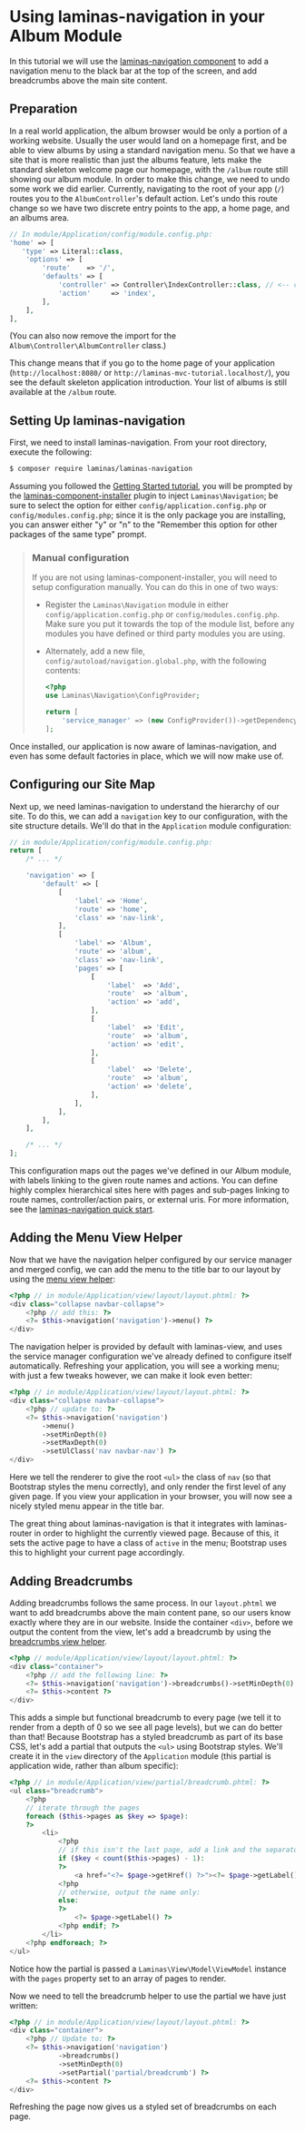 # Using laminas-navigation in your Album Module

In this tutorial we will use the [laminas-navigation component](https://docs.laminas.dev/laminas-navigation/intro/)
to add a navigation menu to the black bar at the top of the screen, and add
breadcrumbs above the main site content.

## Preparation

In a real world application, the album browser would be only a portion of a
working website. Usually the user would land on a homepage first, and be able to
view albums by using a standard navigation menu. So that we have a site that is
more realistic than just the albums feature, lets make the standard skeleton
welcome page our homepage, with the `/album` route still showing our album module.
In order to make this change, we need to undo some work we did earlier.
Currently, navigating to the root of your app (`/`) routes you to the
`AlbumController`'s default action. Let's undo this route change so we have two
discrete entry points to the app, a home page, and an albums area.

```php
// In module/Application/config/module.config.php:
'home' => [
   'type' => Literal::class,
    'options' => [
        'route'    => '/',
        'defaults' => [
            'controller' => Controller\IndexController::class, // <-- change back here
            'action'     => 'index',
        ],
    ],
],
```

(You can also now remove the import for the `Album\Controller\AlbumController`
class.)

This change means that if you go to the home page of your application
(`http://localhost:8080/` or `http://laminas-mvc-tutorial.localhost/`), you see the
default skeleton application introduction. Your list of albums is still
available at the `/album` route.

## Setting Up laminas-navigation

First, we need to install laminas-navigation. From your root directory, execute the
following:

```bash
$ composer require laminas/laminas-navigation
```

Assuming you followed the [Getting Started tutorial](getting-started/overview.md),
you will be prompted by the [laminas-component-installer](https://docs.laminas.dev/laminas-component-installer)
plugin to inject `Laminas\Navigation`; be sure to select the option for either
`config/application.config.php` or `config/modules.config.php`; since it is the
only package you are installing, you can answer either "y" or "n" to the "Remember this
option for other packages of the same type" prompt.

> ### Manual configuration
>
> If you are not using laminas-component-installer, you will need to setup
> configuration manually. You can do this in one of two ways:
>
> - Register the `Laminas\Navigation` module in either
>   `config/application.config.php` or `config/modules.config.php`. Make sure
>   you put it towards the top of the module list, before any modules you have
>   defined or third party modules you are using.
> - Alternately, add a new file, `config/autoload/navigation.global.php`, with
>   the following contents:
>
>   ```php
>   <?php
>   use Laminas\Navigation\ConfigProvider;
>   
>   return [
>       'service_manager' => (new ConfigProvider())->getDependencyConfig(),
>   ];
>   ```

Once installed, our application is now aware of laminas-navigation, and even has
some default factories in place, which we will now make use of.

## Configuring our Site Map

Next up, we need laminas-navigation to understand the hierarchy of our site.
To do this, we can add a `navigation` key to our configuration, with the site
structure details. We'll do that in the `Application` module configuration:

```php
// in module/Application/config/module.config.php:
return [
    /* ... */

    'navigation' => [
        'default' => [
            [
                'label' => 'Home',
                'route' => 'home',
                'class' => 'nav-link',
            ],
            [
                'label' => 'Album',
                'route' => 'album',
                'class' => 'nav-link',
                'pages' => [
                    [
                        'label'  => 'Add',
                        'route'  => 'album',
                        'action' => 'add',
                    ],
                    [
                        'label'  => 'Edit',
                        'route'  => 'album',
                        'action' => 'edit',
                    ],
                    [
                        'label'  => 'Delete',
                        'route'  => 'album',
                        'action' => 'delete',
                    ],
                ],
            ],
        ],
    ],

    /* ... */
];
```

This configuration maps out the pages we've defined in our Album module, with
labels linking to the given route names and actions. You can define highly complex
hierarchical sites here with pages and sub-pages linking to route names,
controller/action pairs, or external uris. For more information, see the
[laminas-navigation quick start](https://docs.laminas.dev/laminas-navigation/quick-start/).

## Adding the Menu View Helper

Now that we have the navigation helper configured by our service manager and
merged config, we can add the menu to the title bar to our layout by
using the [menu view helper](https://docs.laminas.dev/laminas-navigation/helpers/menu/):

```php
<?php // in module/Application/view/layout/layout.phtml: ?>
<div class="collapse navbar-collapse">
    <?php // add this: ?>
    <?= $this->navigation('navigation')->menu() ?>
</div>
```

The navigation helper is provided by default with laminas-view, and uses the service
manager configuration we've already defined to configure itself automatically.
Refreshing your application, you will see a working menu; with just a few tweaks
however, we can make it look even better:

```php
<?php // in module/Application/view/layout/layout.phtml: ?>
<div class="collapse navbar-collapse">
    <?php // update to: ?>
    <?= $this->navigation('navigation')
        ->menu()
        ->setMinDepth(0)
        ->setMaxDepth(0)
        ->setUlClass('nav navbar-nav') ?>
</div>
```

Here we tell the renderer to give the root `<ul>` the class of `nav` (so that
Bootstrap styles the menu correctly), and only render the first level of any
given page. If you view your application in your browser, you will now see a
nicely styled menu appear in the title bar.

The great thing about laminas-navigation is that it integrates with laminas-router in
order to highlight the currently viewed page. Because of this, it sets the
active page to have a class of `active` in the menu; Bootstrap uses this to
highlight your current page accordingly.

## Adding Breadcrumbs

Adding breadcrumbs follows the same process. In our `layout.phtml` we want to
add breadcrumbs above the main content pane, so our users know exactly
where they are in our website. Inside the container `<div>`, before we
output the content from the view, let's add a breadcrumb by using the
[breadcrumbs view helper](https://docs.laminas.dev/laminas-navigation/helpers/breadcrumbs/).

```php
<?php // module/Application/view/layout/layout.phtml: ?>
<div class="container">
    <?php // add the following line: ?>
    <?= $this->navigation('navigation')->breadcrumbs()->setMinDepth(0) ?>
    <?= $this->content ?>
</div>
```

This adds a simple but functional breadcrumb to every page (we tell it to render
from a depth of 0 so we see all page levels), but we can do better than that!
Because Bootstrap has a styled breadcrumb as part of its base CSS, let's add
a partial that outputs the `<ul>` using Bootstrap styles. We'll create it in the
`view` directory of the `Application` module (this partial is application wide,
rather than album specific):

```php
<?php // in module/Application/view/partial/breadcrumb.phtml: ?>
<ul class="breadcrumb">
    <?php
    // iterate through the pages
    foreach ($this->pages as $key => $page):
    ?>
        <li>
            <?php
            // if this isn't the last page, add a link and the separator:
            if ($key < count($this->pages) - 1):
            ?>
                <a href="<?= $page->getHref() ?>"><?= $page->getLabel() ?></a>
            <?php
            // otherwise, output the name only:
            else:
            ?>
                <?= $page->getLabel() ?>
            <?php endif; ?>
        </li>
    <?php endforeach; ?>
</ul>
```

Notice how the partial is passed a `Laminas\View\Model\ViewModel` instance with the
`pages` property set to an array of pages to render.

Now we need to tell the breadcrumb helper to use the partial we have just
written:

```php
<?php // in module/Application/view/layout/layout.phtml: ?>
<div class="container">
    <?php // Update to: ?>
    <?= $this->navigation('navigation')
            ->breadcrumbs()
            ->setMinDepth(0)
            ->setPartial('partial/breadcrumb') ?>
    <?= $this->content ?>
</div>
```

Refreshing the page now gives us a styled set of breadcrumbs on each page.

